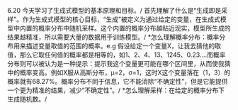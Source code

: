 6.20
今天学习了生成式模型的基本原理和目标。/
首先理解了什么是“生成即是采样”。作为生成式模型的核心目标，“生成”被定义为通过给定的变量，在生成式模型中内置的概率分布中随机采样。这个内置的概率分布越贴近现实，模型所生成的结果越精准，所以需要大量的数据用于训练模型。/
*怎么理解概率分布：概率分布用来描述变量取值的范围的概率。e.g 假设给定一个变量X，让我去猜他的取值，那么它取任何值的概率都是相等的，如1、2、4、13、1245、0.23....而概率分布则可以被认为是一种提示：提示我这个变量更可能在哪个区间里，从而使我猜中的概率变高。例如X服从高斯分布，μ=2，σ=1，这时X这个变量落在（1，3）的概率就有68.27%。概率分布不同于信息，它不能消除“不确定性”，但是它能提供一个更为精准的结果，减少“不确定性”。/
*怎么理解采样：在给定的概率分布下生成随机数。/

